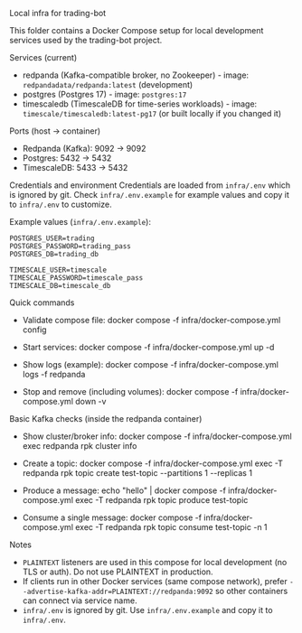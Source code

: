 Local infra for trading-bot

This folder contains a Docker Compose setup for local development services used by the trading-bot project.

Services (current)
- redpanda (Kafka-compatible broker, no Zookeeper) - image: `redpandadata/redpanda:latest` (development)
- postgres (Postgres 17) - image: `postgres:17`
- timescaledb (TimescaleDB for time-series workloads) - image: `timescale/timescaledb:latest-pg17` (or built locally if you changed it)

Ports (host -> container)
- Redpanda (Kafka): 9092 -> 9092
- Postgres: 5432 -> 5432
- TimescaleDB: 5433 -> 5432

Credentials and environment
Credentials are loaded from `infra/.env` which is ignored by git. Check `infra/.env.example` for example values and copy it to `infra/.env` to customize.

Example values (`infra/.env.example`):

```
POSTGRES_USER=trading
POSTGRES_PASSWORD=trading_pass
POSTGRES_DB=trading_db

TIMESCALE_USER=timescale
TIMESCALE_PASSWORD=timescale_pass
TIMESCALE_DB=timescale_db
```

Quick commands
- Validate compose file:
  docker compose -f infra/docker-compose.yml config

- Start services:
  docker compose -f infra/docker-compose.yml up -d

- Show logs (example):
  docker compose -f infra/docker-compose.yml logs -f redpanda

- Stop and remove (including volumes):
  docker compose -f infra/docker-compose.yml down -v

Basic Kafka checks (inside the redpanda container)
- Show cluster/broker info:
  docker compose -f infra/docker-compose.yml exec redpanda rpk cluster info

- Create a topic:
  docker compose -f infra/docker-compose.yml exec -T redpanda rpk topic create test-topic --partitions 1 --replicas 1

- Produce a message:
  echo "hello" | docker compose -f infra/docker-compose.yml exec -T redpanda rpk topic produce test-topic

- Consume a single message:
  docker compose -f infra/docker-compose.yml exec -T redpanda rpk topic consume test-topic -n 1

Notes
- `PLAINTEXT` listeners are used in this compose for local development (no TLS or auth). Do not use PLAINTEXT in production.
- If clients run in other Docker services (same compose network), prefer `--advertise-kafka-addr=PLAINTEXT://redpanda:9092` so other containers can connect via service name.
- `infra/.env` is ignored by git. Use `infra/.env.example` and copy it to `infra/.env`.
